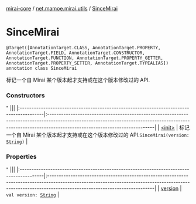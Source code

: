 [mirai-core](../../index.md) / [net.mamoe.mirai.utils](../index.md) / [SinceMirai](./index.md)

# SinceMirai

`@Target([AnnotationTarget.CLASS, AnnotationTarget.PROPERTY, AnnotationTarget.FIELD, AnnotationTarget.CONSTRUCTOR, AnnotationTarget.FUNCTION, AnnotationTarget.PROPERTY_GETTER, AnnotationTarget.PROPERTY_SETTER, AnnotationTarget.TYPEALIAS]) annotation class SinceMirai`

标记一个自 Mirai 某个版本起才支持或在这个版本修改过的 API.

### Constructors

"
                                    |||
                                    |:----------------------------------------------------------------------------------------|:---------------------------------------------------------------------------------------------------------------------------------------------------------------------------------------------------------|
                                    | [&lt;init&gt;](-init-.md) | 标记一个自 Mirai 某个版本起才支持或在这个版本修改过的 API.`SinceMirai(version: `[`String`](https://kotlinlang.org/api/latest/jvm/stdlib/kotlin/-string/index.html)`)` |

### Properties

"
                                    |||
                                    |:----------------------------------------------------------------------------------------|:---------------------------------------------------------------------------------------------------------------------------------------------------------------------------------------------------------|
                                    | [version](version.md) | `val version: `[`String`](https://kotlinlang.org/api/latest/jvm/stdlib/kotlin/-string/index.html) |

